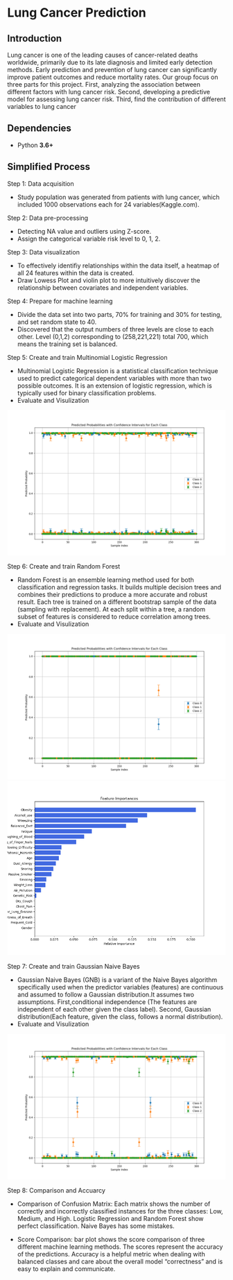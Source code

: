 # Lung Cancer Prediction
## Introduction 
Lung cancer is one of the leading causes of cancer-related deaths worldwide, primarily due to its late diagnosis and limited early detection methods. Early prediction and prevention of lung cancer can significantly improve patient outcomes and reduce mortality rates. Our group focus on three parts for this project. First, analyzing the association between different factors with lung cancer risk. Second, developing a predictive model for assessing lung cancer risk. Third, find the contribution of different variables to lung cancer

## Dependencies
-   Python **3.6+**

## Simplified Process
Step 1: Data acquisition
-   Study population was generated from patients with lung cancer, which included 1000 observations each for 24 variables(Kaggle.com).

Step 2: Data pre-processing
-   Detecting NA value and outliers using Z-score.
-   Assign the categorical variable risk level to 0, 1, 2.
   
Step 3: Data visualization
-   To effectively identifiy relationships within the data itself, a heatmap of all 24 features within the data is created.
-   Draw Lowess Plot and violin plot to more intuitively discover the relationship between covariates and independent variables.

Step 4: Prepare for machine learning
-   Divide the data set into two parts, 70% for training and 30% for testing, and set random state to 40.
-   Discovered that the output numbers of three levels are close to each other. Level (0,1,2) corresponding to (258,221,221) total 700, which means the
    training set is balanced.

Step 5: Create and train Multinomial Logistic Regression
-   Multinomial Logistic Regression is a statistical classification technique used to predict
    categorical dependent variables with more than two possible outcomes. It is an extension of
    logistic regression, which is typically used for binary classification problems.
-   Evaluate and Visulization
  <img src=plots/MR_CI.png>
  
Step 6: Create and train Random Forest
-   Random Forest is an ensemble learning method used for both classification and regression
    tasks. It builds multiple decision trees and combines their predictions to produce a more
    accurate and robust result. Each tree is trained on a different bootstrap sample of the data
    (sampling with replacement). At each split within a tree, a random subset of features is
    considered to reduce correlation among trees.
-   Evaluate and Visulization
  <img src=plots/RF_CI.png>
  <img src=plots/RF_FI.png>

Step 7: Create and train Gaussian Naive Bayes
-   Gaussian Naive Bayes (GNB) is a variant of the Naive Bayes algorithm specifically used when the predictor variables (features) are continuous and assumed to follow a Gaussian distribution.It 
    assumes two assumptions. First,conditional independence (The features are independent of each other given the class label). Second, Gaussian distribution(Each feature, given the class, follows a 
    normal distribution).
-   Evaluate and Visulization
  <img src=plots/GNB_CI.png>
  
Step 8: Comparison and Accuarcy
-   Comparison of Confusion Matrix: Each matrix shows the number of correctly and incorrectly classified instances for the three classes: Low, Medium, and High. Logistic Regression and Random Forest 
                                    show perfect classification. Naive Bayes has some mistakes.
    
-   Score Comparison: bar plot shows the score comparison of three different machine learning methods. The scores represent the accuracy of the predictions.
                      Accuracy is a helpful metric when dealing with balanced classes and care about the overall model “correctness” and is easy to explain and communicate. 

  
